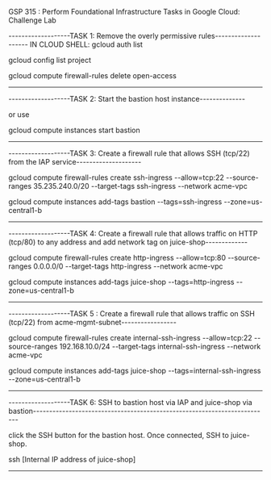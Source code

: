GSP 315 : Perform Foundational Infrastructure Tasks in Google Cloud: Challenge Lab

-------------------TASK 1: Remove the overly permissive rules--------------------
IN CLOUD SHELL: 
gcloud auth list

gcloud config list project

gcloud compute firewall-rules delete open-access

----------------------------------------------------------------------------------

-------------------TASK 2: Start the bastion host instance--------------

or use 

gcloud compute instances start bastion

----------------------------------------------------------------------------------------------------------------------------------------------

-------------------TASK 3: Create a firewall rule that allows SSH (tcp/22) from the IAP service--------------------


gcloud compute firewall-rules create ssh-ingress --allow=tcp:22 --source-ranges 35.235.240.0/20 --target-tags ssh-ingress --network acme-vpc


gcloud compute instances add-tags bastion --tags=ssh-ingress --zone=us-central1-b

----------------------------------------------------------------------------------------------------------------------------------------------------

-------------------TASK 4: Create a firewall rule that allows traffic on HTTP (tcp/80) to any address and add network tag on juice-shop-------------


gcloud compute firewall-rules create http-ingress --allow=tcp:80 --source-ranges 0.0.0.0/0 --target-tags http-ingress --network acme-vpc


gcloud compute instances add-tags juice-shop --tags=http-ingress --zone=us-central1-b

------------------------------------------------------------------------------------------------------------------------------------------------------

-------------------TASK 5 : Create a firewall rule that allows traffic on SSH (tcp/22) from acme-mgmt-subnet-----------------

gcloud compute firewall-rules create internal-ssh-ingress --allow=tcp:22 --source-ranges 192.168.10.0/24 --target-tags internal-ssh-ingress --network acme-vpc

gcloud compute instances add-tags juice-shop --tags=internal-ssh-ingress --zone=us-central1-b


--------------------------------------------------------------

-------------------TASK 6: SSH to bastion host via IAP and juice-shop via bastion-------------------------------------------------------------------------


click the SSH button for the bastion host. Once connected, SSH to juice-shop.

ssh [Internal IP address of juice-shop]

------------------------------------------------------------------------------------------------------------------------------------------------------------
